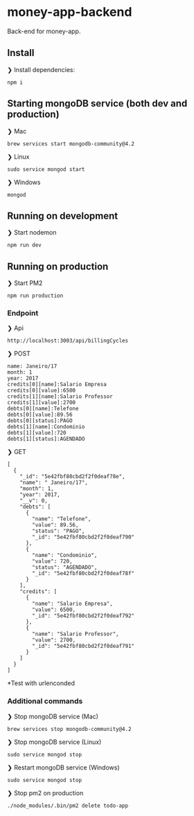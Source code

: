 # money-app-backend
Back-end for money-app.

## Install
❯ Install dependencies:

`npm i`

## Starting mongoDB service (both dev and production)

❯ Mac

`brew services start mongodb-community@4.2`

❯ Linux

`sudo service mongod start`

❯ Windows

`mongod`

## Running on development

❯ Start nodemon

`npm run dev`

## Running on production

❯ Start PM2

`npm run production`

### Endpoint

❯ Api

```
http://localhost:3003/api/billingCycles
```

❯ POST

```
name: Janeiro/17
month: 1
year: 2017
credits[0][name]:Salario Empresa
credits[0][value]:6500
credits[1][name]:Salario Professor
credits[1][value]:2700
debts[0][name]:Telefone
debts[0][value]:89.56
debts[0][status]:PAGO
debts[1][name]:Condominio
debts[1][value]:720
debts[1][status]:AGENDADO
```

❯ GET

```
[
  {
    "_id": "5e42fbf80cbd2f2f0deaf78e",
    "name": " Janeiro/17",
    "month": 1,
    "year": 2017,
    "__v": 0,
    "debts": [
      {
        "name": "Telefone",
        "value": 89.56,
        "status": "PAGO",
        "_id": "5e42fbf80cbd2f2f0deaf790"
      },
      {
        "name": "Condominio",
        "value": 720,
        "status": "AGENDADO",
        "_id": "5e42fbf80cbd2f2f0deaf78f"
      }
    ],
    "credits": [
      {
        "name": "Salario Empresa",
        "value": 6500,
        "_id": "5e42fbf80cbd2f2f0deaf792"
      },
      {
        "name": "Salario Professor",
        "value": 2700,
        "_id": "5e42fbf80cbd2f2f0deaf791"
      }
    ]
  }
]
```

*Test with urlenconded

### Additional commands
❯ Stop mongoDB service (Mac)

`brew services stop mongodb-community@4.2`

❯ Stop mongoDB service (Linux)

`sudo service mongod stop`

❯ Restart mongoDB service (Windows)

`sudo service mongod stop`

❯ Stop pm2 on production

`./node_modules/.bin/pm2 delete todo-app`
